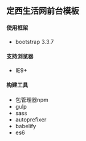 ## 定西生活网前台模板

#### 使用框架
+ bootstrap 3.3.7

#### 支持浏览器
+ IE9+

#### 构建工具
+ 包管理器npm
+ gulp
+ sass
+ autoprefixer
+ babelify
+ es6

